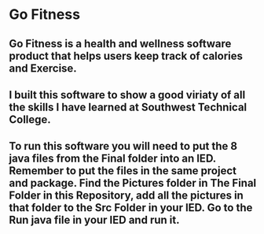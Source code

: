 # Go Fitness
## Go Fitness is a health and wellness software product that helps users keep track of calories and Exercise.
## I built this software to show a good viriaty of all the skills I have learned at Southwest Technical College.
## To run this software you will need to put the 8 java files from the Final folder into an IED. Remember to put the files in the same project and package. Find the Pictures folder in The Final Folder in this Repository, add all the pictures in that folder to the Src Folder in your IED. Go to the Run java file in your IED and run it. 
